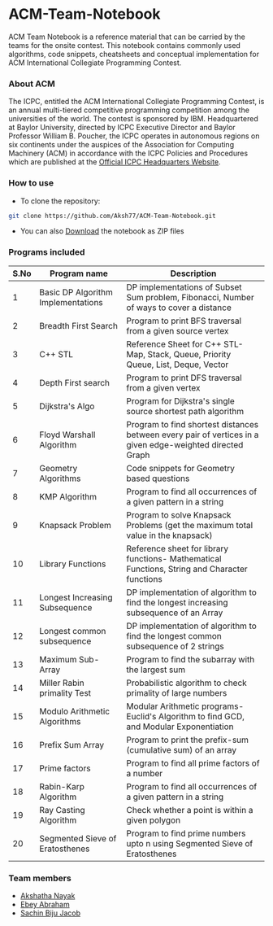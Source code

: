 # ACM-Team-Notebook

ACM Team Notebook is a reference material that can be carried by the teams for the onsite contest.
This notebook contains commonly used algorithms, code snippets, cheatsheets and conceptual implementation for ACM International Collegiate Programming Contest. 


### About ACM
The ICPC, entitled the ACM International Collegiate Programming Contest, is an annual multi-tiered competitive programming competition among the universities of the world. The contest is sponsored by IBM. Headquartered at Baylor University, directed by ICPC Executive Director and Baylor Professor William B. Poucher, the ICPC operates in autonomous regions on six continents under the auspices of the Association for Computing Machinery (ACM) in accordance with the ICPC Policies and Procedures which are published at the [Official ICPC Headquarters Website](https://icpc.baylor.edu/).

### How to use
* To clone the repository:

 ```bash
 git clone https://github.com/Aksh77/ACM-Team-Notebook.git
 ```
* You can also [Download](https://github.com/Aksh77/ACM-Team-Notebook/archive/master.zip) the notebook as ZIP files

### Programs included
 
| S.No | Program name | Description |
|--------|--------|--------|
| 1 | Basic DP Algorithm Implementations | DP implementations of Subset Sum problem, Fibonacci, Number of ways to cover a distance |
| 2 | Breadth First Search | Program to print BFS traversal from a given source vertex |
| 3 | C++ STL | Reference Sheet for C++ STL- Map, Stack, Queue, Priority Queue, List, Deque, Vector |
| 4 | Depth First search | Program to print DFS traversal from a given vertex |
| 5 | Dijkstra's Algo | Program for Dijkstra's single source shortest path algorithm |
| 6 | Floyd Warshall Algorithm | Program to find shortest distances between every pair of vertices in a given edge-weighted directed Graph|
| 7 | Geometry Algorithms | Code snippets for Geometry based questions |
| 8 | KMP Algorithm | Program to find all occurrences of a given pattern in a string |
| 9 | Knapsack Problem | Program to solve Knapsack Problems (get the maximum total value in the knapsack) |
| 10 | Library Functions | Reference sheet for library functions- Mathematical Functions, String and Character functions |
| 11 | Longest Increasing Subsequence | DP implementation of algorithm to find the longest increasing subsequence of an Array |
| 12 | Longest common subsequence | DP implementation of algorithm to find the longest common subsequence of 2 strings |
| 13 | Maximum Sub-Array | Program to find the subarray with the largest sum |
| 14 | Miller Rabin primality Test | Probabilistic algorithm to check primality of large numbers |
| 15 | Modulo Arithmetic Algorithms | Modular Arithmetic programs- Euclid's Algorithm to find GCD, and Modular Exponentiation |
| 16 | Prefix Sum Array | Program to print the prefix-sum (cumulative sum) of an array |
| 17 | Prime factors | Program to find all prime factors of a number |
| 18 | Rabin-Karp Algorithm | Program to find all occurrences of a given pattern in a string |
| 19 | Ray Casting Algorithm | Check whether a point is within a given polygon |
| 20 | Segmented Sieve of Eratosthenes | Program to find prime numbers upto n using Segmented Sieve of Eratosthenes |



### Team members
* [Akshatha Nayak](https://github.com/Aksh77)
* [Ebey Abraham](https://github.com/MrGrayCode)
* [Sachin Biju Jacob](https://github.com/sachin320)
